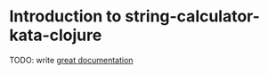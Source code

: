 # Introduction to string-calculator-kata-clojure

TODO: write [great documentation](http://jacobian.org/writing/what-to-write/)
